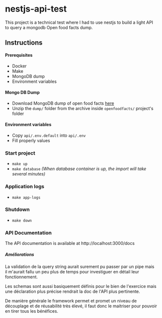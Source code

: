 # nestjs-api-test

This project is a technical test where I had to use nestjs to build a light API 
to query a mongodb Open food facts dump.

## Instructions

#### Prerequisites

- Docker
- Make
- MongoDB dump
- Environment variables

#### Mongo DB Dump

- Download MongoDB dump of open food facts [here](https://static.openfoodfacts.org/data/openfoodfacts-mongodbdump.tar.gz)
- Unzip the `dump/` folder from the archive inside `openfoodfacts/` 
project's folder

#### Environment variables

- Copy `api/.env.default` into `api/.env`
- Fill properly values

### Start project

- `make up`
- `make database` *(When database container is up, the import will take several minutes)*

### Application logs

- `make app-logs`

### Shutdown

- `make down`

### API Documentation

The API documentation is available at http://localhost:3000/docs

##### Améliorations

La validation de la query string aurait surement pu passer par un pipe mais il 
m'aurait fallu un peu plus de temps pour investiguer en détail leur fonctionnement.

Les schemas sont aussi basiquement définis pour le bien de l'exercice mais
une déclaration plus précise rendrait la doc de l'API plus pertinente.

De manière générale le framework permet et promet un niveau de découplage et
de réusabilité très élevé, il faut donc le maitriser pour pouvoir en tirer tous
les bénéfices.